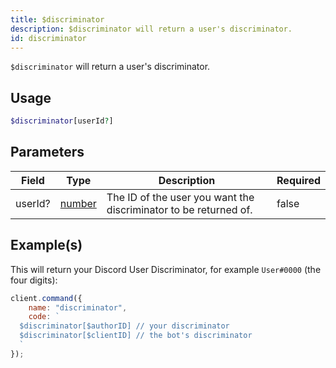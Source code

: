 ```yaml
---
title: $discriminator
description: $discriminator will return a user's discriminator.
id: discriminator
---
```


`$discriminator` will return a user's discriminator.

## Usage

```php
$discriminator[userId?]
```

## Parameters

| Field   | Type                                                                                              | Description                                                      | Required |
| ------- | ------------------------------------------------------------------------------------------------- | ---------------------------------------------------------------- | -------- |
| userId? | [number](https://developer.mozilla.org/en-US/docs/Web/JavaScript/Reference/Global_Objects/Number) | The ID of the user you want the discriminator to be returned of. | false    |

## Example(s)

This will return your Discord User Discriminator, for example `User#0000` (the four digits):

```javascript
client.command({
    name: "discriminator",
    code: `
  $discriminator[$authorID] // your discriminator
  $discriminator[$clientID] // the bot's discriminator
  `
});
```
